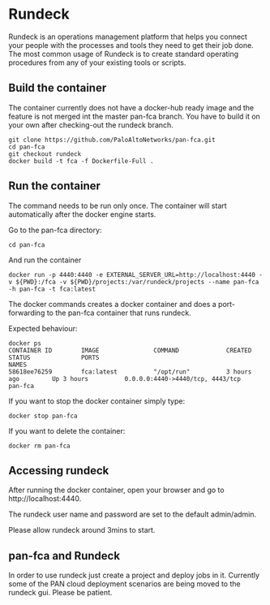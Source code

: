 # Rundeck #
Rundeck is an operations management platform that helps you connect your people with the processes and tools they need to get their job done. The most common usage of Rundeck is to create standard operating procedures from any of your existing tools or scripts.

## Build the container ##
The container currently does not have a docker-hub ready image and the feature is not merged int the master pan-fca branch. You have to build it on your own after checking-out the rundeck branch. 
```
git clone https://github.com/PaloAltoNetworks/pan-fca.git
cd pan-fca
git checkout rundeck
docker build -t fca -f Dockerfile-Full .
```

## Run the container ##
The command needs to be run only once. The container will start automatically after the docker engine starts. 

Go to the pan-fca directory:

`cd pan-fca`

And run the container
```
docker run -p 4440:4440 -e EXTERNAL_SERVER_URL=http://localhost:4440 -v ${PWD}:/fca -v ${PWD}/projects:/var/rundeck/projects --name pan-fca -h pan-fca -t fca:latest
```

The docker commands creates a docker container and does a port-forwarding to the pan-fca container that runs rundeck.

Expected behaviour:
```
docker ps
CONTAINER ID        IMAGE               COMMAND             CREATED             STATUS              PORTS                                            NAMES
58618ee76259        fca:latest          "/opt/run"          3 hours ago         Up 3 hours          0.0.0.0:4440->4440/tcp, 4443/tcp                 pan-fca
```
If you want to stop the docker container simply type:

`docker stop pan-fca`

If you want to delete the container:

`docker rm pan-fca`

## Accessing rundeck ##
After running the docker container, open your browser and go to http://localhost:4440. 

The rundeck user name and password are set to the default admin/admin. 

Please allow rundeck around 3mins to start.

## pan-fca and Rundeck ##
In order to use rundeck just create a project and deploy jobs in it. 
Currently some of the PAN cloud deployment scenarios are being moved to the rundeck gui. Please be patient.
